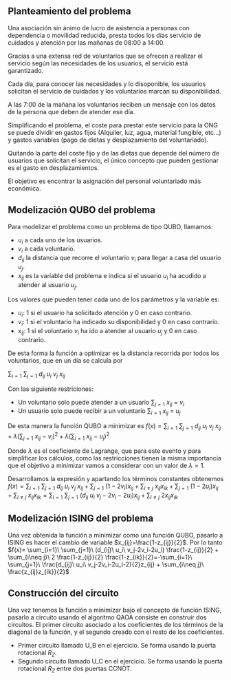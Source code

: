 ## Planteamiento del problema

Una asociación sin ánimo de lucro de asistencia a personas con dependencia o movilidad reducida, presta todos los días servicio de cuidados y atención por las mañanas de 08:00 a 14:00.

Gracias a una extensa red de voluntarios que se ofrecen a realizar el servicio según las necesidades de los usuarios, el servicio está garantizado.

Cada día, para conocer las necesidades y lo disoponible, los usuarios solicitan el servicio de cuidados y los voluntarios marcan su disponibilidad.

A las 7:00 de la mañana los voluntarios reciben un mensaje con los datos de la persona que deben de atender ese día.

Simplificando el problema, el coste para prestar este servicio para la ONG se puede dividir en gastos fijos (Alquiler, luz, agua, material fungible, etc...) y gastos variables (pago de dietas y desplazamiento del voluntariado).

Quitando la parte del coste fijo y de las dietas que depende del número de usuarios que solicitan el servicio, el único concepto que pueden gestionar es el gasto en desplazamientos.

El objetivo es encontrar la asignación del personal voluntariado más económica.

## Modelización QUBO del problema
Para modelizar el problema como un problema de tipo QUBO, llamamos:
* $u_i$ a cada uno de los usuarios.
* $v_i$ a cada voluntario.
* $d_{ij}$ la distancia que recorre el voluntario $v_i$ para llegar a casa del usuario $u_j$.
* $x_{ij}$ es la variable del problema e indica si el usuario $u_i$ ha acudido a atender al usuario $u_j$.

Los valores que pueden tener cada uno de los parámetros y la variable es:
* $u_i$: 1 si el usuario ha solicitado atención y 0 en caso contrario.
* $v_i$: 1 si el voluntario ha indicado su disponibilidad y 0 en caso contrario.
* $x_{ij}$: 1 si el voluntario $v_i$ ha ido a atender al usuario $u_j$ y 0 en caso contrario.

De esta forma la función a optimizar es la distancia recorrida por todos los voluntarios, que en un día se calcula por

$\sum_{i=1}\ \sum_{j=1}\ d_{ij}\ u_i\ v_j\ x_{ij}$

Con las siguiente restriciones:
* Un voluntario solo puede atender a un usuario
  $\sum_{j=1}\ x_{ij}\ =\ v_i$
* Un usuario solo puede recibir a un voluntario
  $\sum_{i=1}\ x_{ij}\ =\ u_j$

De esta manera la función QUBO a minimizar es
$f(x)= \sum_{i=1}\ \sum_{j=1}\ d_{ij}\ u_i\ v_j\ x_{ij} + \lambda (\sum_{j=1}\ x_{ij}\ -\ v_i)^2 + \lambda (\sum_{i=1}\ x_{ij}\ -\ u_j)^2$

Donde $\lambda$ es el coeficiente de Lagrange, que para este evento y para simplificar los cálculos, como las restricciones tienen la misma importancia que el objetivo a minimizar vamos a considerar con un valor de $\lambda = 1$.

Desarrollamos la expresión y apartando los términos constantes obtenemos
$f(x)= \sum_{i=1}\ \sum_{j=1}\ d_{ij}\ u_i\ v_j\ x_{ij} + \sum_{j=1}\ (1-2v_i) x_{ij} + \sum_{i\neq j}\ x_{ij} x_{ik} + \sum_{j=1}\ (1-2u_i) x_{ij} + \sum_{i\neq j}\ x_{ij} x_{ik}=\sum_{i=1}\ \sum_{j=1}\ (d_{ij}\ u_i\ v_j-2v_i-2u_i) x_{ij} + \sum_{i\neq j}\ 2x_{ij} x_{ik}$

## Modelización ISING del problema
Una vez obtenida la función a minimizar como una función QUBO, pasarlo a ISING es hacer el cambio de variable $x_{ij}=\frac{1-z_{ij}}{2}$. Por lo tanto
$f(x)= \sum_{i=1}\ \sum_{j=1}\ (d_{ij}\ u_i\ v_j-2v_i-2u_i) \frac{1-z_{ij}}{2} + \sum_{i\neq j}\ 2 \frac{1-z_{ij}}{2} \frac{1-z_{ik}}{2}=-\sum_{i=1}\ \sum_{j=1}\  \frac{d_{ij}\ u_i\ v_j-2v_i-2u_i-2}{2}z_{ij} + \sum_{i\neq j}\  \frac{z_{ij}z_{ik}}{2}$

## Construcción del circuito
Una vez tenemos la función a minimizar bajo el concepto de función ISING, pasarlo a circuito usando el algoritmo QAOA consiste en construir dos circuitos. El primer circuito asociado a los coeficientes de los términos de la diagonal de la función, y el segundo creado con el resto de los coeficientes.

* Primer circuito llamado U_B en el ejercicio. Se forma usando la puerta rotacional $R_Z$.
* Segundo circuito llamado U_C en el ejercicio. Se forma usando la puerta rotacional $R_Z$ entre dos puertas CCNOT.

